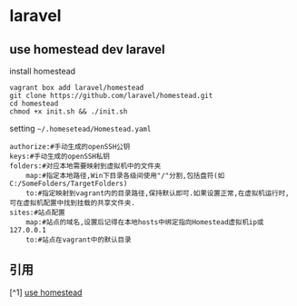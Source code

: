 # laravel

## use homestead dev laravel
install homestead
```
vagrant box add laravel/homestead
git clone https://github.com/laravel/homestead.git
cd homestead
chmod +x init.sh && ./init.sh
```
setting `~/.homesetead/Homestead.yaml`
```
authorize:#手动生成的openSSH公钥
keys:#手动生成的openSSH私钥
folders:#对应本地需要映射到虚拟机中的文件夹
    map:#指定本地路径,Win下目录各级间使用"/"分割,包括盘符(如C:/SomeFolders/TargetFolders)
    to:#指定映射到vagrant内的目录路径,保持默认即可.如果设置正常,在虚拟机运行时,可在虚拟机配置中找到挂载的共享文件夹.
sites:#站点配置
    map:#站点的域名,设置后记得在本地hosts中绑定指向Homestead虚拟机ip或127.0.0.1
    to:#站点在vagrant中的默认目录
```

引用
---
[^1] [use homestead](https://quericy.me/blog/827)
